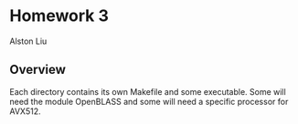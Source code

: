 # Homework 3
Alston Liu

## Overview
Each directory contains its own Makefile and some executable. Some will need the module OpenBLASS and some will need a specific processor for AVX512.
